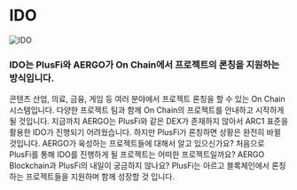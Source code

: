 # IDO

![IDO](../ko/.gitbook/assets/IDO\_2.png)

### IDO는 PlusFi와 AERGO가 On Chain에서 프로젝트의 론칭을 지원하는 방식입니다.

콘텐츠 산업, 의료, 금융, 게임 등 여러 분야에서 프로젝트 론칭을 할 수 있는 On Chain 시스템입니다. 다양한 프로젝트 팀과 함께 On Chain의 프로젝트를 안내하고 시작하게 될 것입니다. 지금까지 AERGO는 PlusFi와 같은 DEX가 존재하지 않아서 ARC1 표준을 활용한 IDO가 진행되기 어려웠습니다. 하지만 PlusFi가 론칭하면 상황은 완전히 바뀔 것입니다. AERGO가 육성하는 프로젝트들에 대해서 알고 있으신가요? 처음으로 PlusFi를 통해 IDO를 진행하게 될 프로젝트는 어떠한 프로젝트일까요? AERGO Blockchain과 PlusFi의 내일이 궁금하지 않나요? PlusFi는 아르고 블록체인에서 론칭하는 프로젝트들을 지원하며 함께 성장할 것 입니다.

